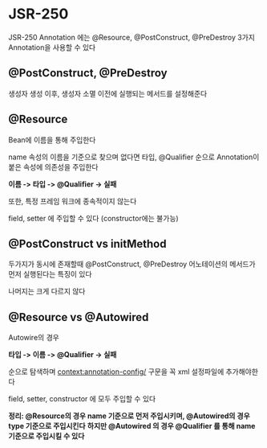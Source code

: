 # JSR-250
JSR-250 Annotation 에는 @Resource, @PostConstruct, @PreDestroy 3가지 Annotation을 사용할 수 있다

## @PostConstruct, @PreDestroy
생성자 생성 이후, 생성자 소멸 이전에 실행되는 메서드를 설정해준다

## @Resource
Bean에 이름을 통해 주입한다

name 속성의 이름을 기준으로 찾으며 없다면 타입, @Qualifier 순으로 Annotation이 붙은 속성에 의존성을 주입한다

**이름 -> 타입 -> @Qualifier -> 실패**

또한, 특정 프레임 워크에 종속적이지 않는다

field, setter 에 주입할 수 있다 (constructor에는 불가능)

## @PostConstruct vs initMethod
두가지가 동시에 존재할때 @PostConstruct, @PreDestroy 어노테이션의 메서드가 먼저 실행된다는 특징이 있다

나머지는 크게 다르지 않다

## @Resource vs @Autowired
Autowire의 경우 

**타입 -> 이름 -> @Qualifier -> 실패**

순으로 탐색하며 <context:annotation-config/> 구문을 꼭 xml 설정파일에 추가해야한다

field, setter, constructor 에 모두 주입할 수 있다

**정리: @Resource의 경우 name 기준으로 먼저 주입시키며, @Autowired의 경우 type 기준으로 주입시킨다**
**하지만 @Autowired 의 경우 @Qualifier 를 통해 name 기준으로 주입시킬 수 있다**


